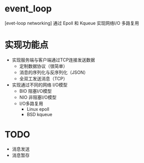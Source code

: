 # event_loop
[evet-loop networking] 通过 Epoll 和 Kqueue 实现网络I/O 多路复用

# 实现功能点
- 实现服务端与客户端通过TCP连接发送数据
    - 定制数据协议（很简单）
    - 消息的序列化与反序列化（JSON）
    - 全双工发送消息（TCP）
- 实现通过不同的网络 I/O模型
    - BIO 阻塞I/O模型
    - NIO 非阻塞I/O模型
    - I/O多路复用
        - Linux epoll
        - BSD kqueue
        
# TODO
- 消息发送
- 消息暂存
